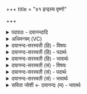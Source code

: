 +++
title = "४१ इन्द्रस्य वृष्णो"

+++
<details><summary>पदपाठः - दयानन्दादि</summary>

इन्द्र॑स्य। वृष्णः॑। वरु॑णस्य। राज्ञः॑। आ॒दि॒त्याना॑म्। म॒रुता॑म्। शर्द्धः॑। उ॒ग्रम्। म॒हाम॑नसा॒मिति॑ म॒हाऽम॑नसाम्। भु॒व॒न॒च्य॒वाना॒मिति॑ भुवनऽच्य॒वाना॑म्। घोषः॑। दे॒वाना॑म्। जय॑ताम्। उत्। अ॒स्था॒त्। ४१।
</details>

<details><summary>अधिमन्त्रम् (VC)</summary>

- इन्द्रो देवता
- अप्रतिरथ ऋषिः
- आर्षी त्रिष्टुप्
- धैवतः
</details>

<details><summary>दयानन्द-सरस्वती (हि) - विषयः</summary>

फिर भी उसी विषय को अगले मन्त्र में कहा है ॥
</details>

<details><summary>दयानन्द-सरस्वती (हि) - पदार्थः</summary>

पदार्थान्वयभाषाः -  (वृष्णः) वीर्य्यवान् (इन्द्रस्य) सेनापति (वरुणस्य) सब से उत्तम (राज्ञः) न्याय और विनय आदि गुणों से प्रकाशमान सब के अधिपति राजा के (भुवनच्यवानाम्) जो उत्तम घरों को प्राप्त होते (महामनसाम्) बड़े-बड़े विचारवाले वा (जयताम्) शत्रुओं के जीतने को समर्थ (आदित्यानाम्) जिन्होंने ४८ वर्ष तक ब्रह्मचर्य्य किया हो, (मरुताम्) और जो पूर्ण विद्या बल युक्त हैं, उन (देवानाम्) विद्वान् पुरुषों का (उग्रम्) जो शत्रुओं को असह्य (शर्द्धः) बल (घोषः) शूरता और उत्साह उत्पन्न करनेवाला विचित्र बाजों का स्वरालाप शब्द है, वह युद्ध के आरम्भ से पहिले (उदस्थात्) उठे ॥४१ ॥
</details>

<details><summary>दयानन्द-सरस्वती (हि) - भावार्थः</summary>

भावार्थभाषाः -  सेनाध्यक्षों को चाहिये कि शिक्षा और युद्ध के समय मनोहर वीरभाव को उत्पन्न करनेवाले अच्छे बाजों के बजाए हुए शब्दों से वीरों को हर्षित करावें तथा जो बहुत काल पर्यन्त ब्रह्मचर्य और अधिक विद्या से शरीर और आत्मबलयुक्त हैं, वे ही योद्धाओं की सेनाओं के अधिकारी करने योग्य है ॥४१ ॥
</details>

<details><summary>दयानन्द-सरस्वती (सं) - विषयः</summary>

पुनस्तमेव विषयमाह ॥
</details>

<details><summary>दयानन्द-सरस्वती (सं) - पदार्थः</summary>

पदार्थान्वयभाषाः -  वृष्ण इन्द्रस्य वरुणस्य राज्ञो भुवनच्यवानां महामनसां जयतामादित्यानां मरुतां देवानामुग्रं शर्द्धो घोषो युद्धारम्भात् पूर्वमुदस्थात् ॥४१ ॥
</details>

<details><summary>दयानन्द-सरस्वती (सं) - भावार्थः</summary>

भावार्थभाषाः -  सेनाध्यक्षैः शिक्षासमये युद्धसमये च मनोहरैर्निर्भयादिभावजनकैः शब्दितैर्वादित्रैर्वीरा हर्षणीयाः। ये दीर्घब्रह्मचर्येणाधिकविद्यया शरीरात्मबलास्त एव युद्धसेनास्वधिकर्त्तव्याः ॥४१ ॥
</details>

<details><summary>सविता जोशी ← दयानन्दः (म) - भावार्थः</summary>

भावार्थभाषाः -  सेनाध्यक्षांनी प्रशिक्षणाच्या वेळी व युद्धाच्या वेळी मनोहर वीरभाव उत्पन्न करणारी चांगली वाद्ये वाजवून वीररसांनी ओतप्रोत अशा शब्दांनी सेनेला आनंदित करावे. ज्यांनी पुष्कळ वर्षे ब्रह्मचर्याचे पालन केलेले आहे व विद्येने ज्यांचे शरीर आणि आत्मबल प्रबळ झालेले आहे अशा योद्ध्यांना सेनाधिकारी बनवावे.
</details>